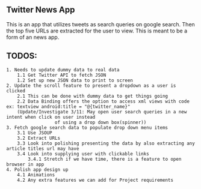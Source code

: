 ## Twitter News App
This is an app that utilizes tweets as search queries on google search. Then
the top five URLs are extracted for the user to view. This is meant to be a
form of an news app.


## TODOS:
	1. Needs to update dummy data to real data
		1.1 Get Twitter API to fetch JSON
		1.2 Set up new JSON data to print to screen
	2. Update the scroll feature to present a dropdown as a user is clicked
		2.1 This can be done with dummy data to get things going
		2.2 Data Binding offers the option to access xml views with code ex: textview android:title = "@{twitter_name}"
		(Update/Investigate 3/11: May open user search queries in a new intent when click on user instead
					  of using a drop down box(spinner))
	3. Fetch google search data to populate drop down menu items
		3.1 Use JSOUP 
		3.2 Extract URLs 
		3.3 Look into polishing presenting the data by also extracting any article titles url may have
		3.4 Look into supplying user with clickable links
			3.4.1 Stretch if we have time, there is a feature to open browser in app
	4. Polish app design up
		4.1 Animations
		4.2 Any extra features we can add for Project requirements

